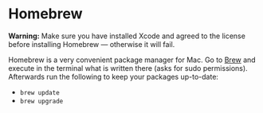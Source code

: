 # Homebrew

<div class="alert alert-danger">
    <strong>Warning:</strong> 
    Make sure you have installed Xcode and agreed to the license before installing Homebrew ― otherwise it will fail.
</div>

Homebrew is a very convenient package manager for Mac. Go to [Brew](https://brew.sh/) and execute in the terminal what is written there (asks for sudo permissions). Afterwards run the following to keep your packages up-to-date:

- ``` brew update ```
- ``` brew upgrade ```
